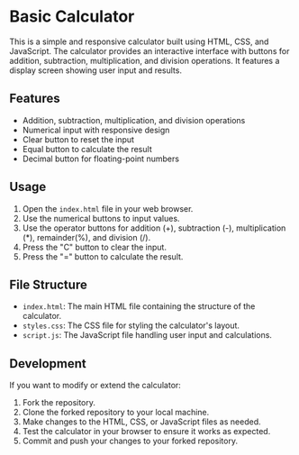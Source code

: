 # Basic Calculator

This is a simple and responsive calculator built using HTML, CSS, and JavaScript. The calculator provides an interactive interface with buttons for addition, subtraction, multiplication, and division operations. It features a display screen showing user input and results.

## Features

- Addition, subtraction, multiplication, and division operations
- Numerical input with responsive design
- Clear button to reset the input
- Equal button to calculate the result
- Decimal button for floating-point numbers

## Usage

1. Open the `index.html` file in your web browser.
2. Use the numerical buttons to input values.
3. Use the operator buttons for addition (+), subtraction (-), multiplication (*), remainder(%), and division (/).
4. Press the "C" button to clear the input.
5. Press the "=" button to calculate the result.

## File Structure

- `index.html`: The main HTML file containing the structure of the calculator.
- `styles.css`: The CSS file for styling the calculator's layout.
- `script.js`: The JavaScript file handling user input and calculations.

## Development

If you want to modify or extend the calculator:

1. Fork the repository.
2. Clone the forked repository to your local machine.
3. Make changes to the HTML, CSS, or JavaScript files as needed.
4. Test the calculator in your browser to ensure it works as expected.
5. Commit and push your changes to your forked repository.
